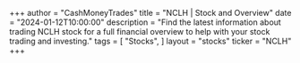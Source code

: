 +++
author = "CashMoneyTrades"
title = "NCLH | Stock and Overview"
date = "2024-01-12T10:00:00"
description = "Find the latest information about trading NCLH stock for a full financial overview to help with your stock trading and investing."
tags = [
   "Stocks",
]
layout = "stocks"
ticker = "NCLH"
+++
